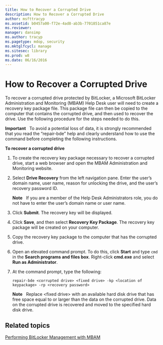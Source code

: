 ```yaml
---
title: How to Recover a Corrupted Drive
description: How to Recover a Corrupted Drive
author: msfttracyp
ms.assetid: b0457a00-f72e-4ad8-ab3b-7701851ca87e
ms.reviewer: 
manager: dansimp
ms.author: tracyp
ms.pagetype: mdop, security
ms.mktglfcycl: manage
ms.sitesec: library
ms.prod: w8
ms.date: 06/16/2016
---
```



# How to Recover a Corrupted Drive


To recover a corrupted drive protected by BitLocker, a Microsoft BitLocker Administration and Monitoring (MBAM) Help Desk user will need to create a recovery key package file. This package file can then be copied to the computer that contains the corrupted drive, and then used to recover the drive. Use the following procedure for the steps needed to do this.

**Important**  
To avoid a potential loss of data, it is strongly recommended that you read the “repair-bde” help and clearly understand how to use the command before completing the following instructions.

 

**To recover a corrupted drive**

1.  To create the recovery key package necessary to recover a corrupted drive, start a web browser and open the MBAM Administration and Monitoring website.

2.  Select **Drive Recovery** from the left navigation pane. Enter the user’s domain name, user name, reason for unlocking the drive, and the user’s recovery password ID.

    **Note**  
    If you are a member of the Help Desk Administrators role, you do not have to enter the user’s domain name or user name.

     

3.  Click **Submit**. The recovery key will be displayed.

4.  Click **Save**, and then select **Recovery Key Package**. The recovery key package will be created on your computer.

5.  Copy the recovery key package to the computer that has the corrupted drive.

6.  Open an elevated command prompt. To do this, click **Start** and type `cmd` in the **Search programs and files box**. Right-click **cmd.exe** and select **Run as Administrator**.

7.  At the command prompt, type the following:

    `repair-bde <corrupted drive> <fixed drive> -kp <location of keypackage> -rp <recovery password>`

    **Note**  
    Replace &lt;fixed drive&gt; with an available hard disk drive that has free space equal to or larger than the data on the corrupted drive. Data on the corrupted drive is recovered and moved to the specified hard disk drive.

     

## Related topics


[Performing BitLocker Management with MBAM](performing-bitlocker-management-with-mbam-mbam-2.md)

 

 





